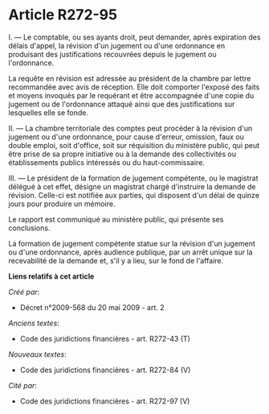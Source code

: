 # Article R272-95

I. ― Le comptable, ou ses ayants droit, peut demander, après expiration des délais d'appel, la révision d'un jugement ou
d'une ordonnance en produisant des justifications recouvrées depuis le jugement ou l'ordonnance. 

La requête en révision est adressée au président de la chambre par lettre recommandée avec avis de réception. Elle doit
comporter l'exposé des faits et moyens invoqués par le requérant et être accompagnée d'une copie du jugement ou de
l'ordonnance attaqué ainsi que des justifications sur lesquelles elle se fonde. 

II. ― La chambre territoriale des comptes peut procéder à la révision d'un jugement ou d'une ordonnance, pour cause d'erreur,
omission, faux ou double emploi, soit d'office, soit sur réquisition du ministère public, qui peut être prise de sa propre
initiative ou à la demande des collectivités ou établissements publics intéressés ou du haut-commissaire. 

III. ― Le président de la formation de jugement compétente, ou le magistrat délégué à cet effet, désigne un magistrat chargé
d'instruire la demande de révision. Celle-ci est notifiée aux parties, qui disposent d'un délai de quinze jours pour produire
un mémoire. 

Le rapport est communiqué au ministère public, qui présente ses conclusions. 

La formation de jugement compétente statue sur la révision d'un jugement ou d'une ordonnance, après audience publique, par un
arrêt unique sur la recevabilité de la demande et, s'il y a lieu, sur le fond de l'affaire.

**Liens relatifs à cet article**

_Créé par_:

  - Décret n°2009-568 du 20 mai 2009 - art. 2

_Anciens textes_:

  - Code des juridictions financières - art. R272-43 (T)

_Nouveaux textes_:

  - Code des juridictions financières - art. R272-84 (V)

_Cité par_:

  - Code des juridictions financières - art. R272-97 (V)
